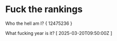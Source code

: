 # Fuck the rankings

Who the hell am I?
{ 12475236 }

What fucking year is it?
[ 2025-03-20T09:50:00Z ]
